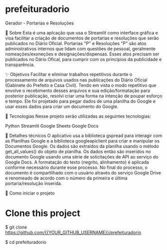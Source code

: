 # prefeituradorio

Gerador - Portarias e Resoluções

🎯 Sobre
Esta é uma aplcação que usa o Streamlit como interface gráfica e visa facilitar a criação de documentos de portarias e resoluções que serão publicados no Diário Oficial.
Portarias "P" e Resoluções "P" são atos administrativos internos que lidam com questões de pessoal, geralmente nomeações/exoneções e designações/dispensas. Esses atos precisam ser publicados no Dário Ofical, para cumprir com os princípios da publicidade e transparência. 

✨ Objetivos
Facilitar e eliminar trabalhos repetitivos durante o processamento de arquivos usados nas publicações do Diário Oficial (Gabinete do Prefeito e Casa Civil). Tendo em vista o modo repetitivo que envolve o recebimento desses arquivos e sua edição/formatação para posterior publicação, resolvi criar uma forma na intenção de poupar esforço e tempo. Ele foi projetado para pegar dados de uma planilha do Google e usar esses dados para criar um documento do Google. 

🚀 Tecnologias
Nesse projeto serão utilizadas as seguintes tecnologias:

Python
Streamlit
Google Sheets
Google Docs

🚀 Detalhes técnicos
O aplicativo usa a biblioteca gspread para interagir com as Planilhas Google e a biblioteca googleapiclient para criar e manipular os Documentos Google. Os dados são extraídos da planilha usando o método get_all_values() do objeto de planilha. Os dados então são inseridos no documento Google usando uma série de solicitações de API ao serviço do Google Docs. A formatação do texto (negrito, alinhamento) é aplicada conforme necessário durante esse processo. No final do processo, o documento é compartilhado com o usuário através do serviço Google Drive e renomeado de acordo com o número da primeira e última portaria/resolução inserida.

🏁 Como iniciar o projeto
# Clone this project
$ git clone https://github.com/{{YOUR_GITHUB_USERNAME}}/prefeituradorio

$ cd prefeituradorio
